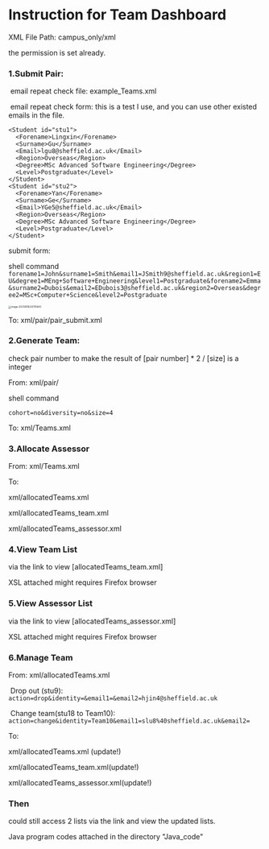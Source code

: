 # Instruction for Team Dashboard

XML File Path: campus_only/xml

the permission is set already.

### 1.Submit Pair:

​	email repeat check file: example_Teams.xml

​	email repeat check form: this is a test I use, and you can use other existed  emails in the file. 

    <Student id="stu1">
      <Forename>Lingxin</Forename>
      <Surname>Gu</Surname>
      <Email>lgu8@sheffield.ac.uk</Email>
      <Region>Overseas</Region>
      <Degree>MSc Advanced Software Engineering</Degree>
      <Level>Postgraduate</Level>
    </Student>
    <Student id="stu2">
      <Forename>Yan</Forename>
      <Surname>Ge</Surname>
      <Email>YGe5@sheffield.ac.uk</Email>
      <Region>Overseas</Region>
      <Degree>MSc Advanced Software Engineering</Degree>
      <Level>Postgraduate</Level>
    </Student>

submit form:

shell command `forename1=John&surname1=Smith&email1=JSmith9@sheffield.ac.uk&region1=EU&degree1=MEng+Software+Engineering&level1=Postgraduate&forename2=Emma&surname2=Dubois&email2=EDubois3@sheffield.ac.uk&region2=Overseas&degree2=MSc+Computer+Science&level2=Postgraduate`

<img src="C:\Users\Xinmeng\AppData\Roaming\Typora\typora-user-images\image-20210918230115843.png" alt="image-20210918230115843" style="zoom:33%;" />



To: xml/pair/pair_submit.xml



### 2.Generate Team:

check pair number to make the result of [pair number] * 2 / [size] is a integer

From: xml/pair/

shell command

`cohort=no&diversity=no&size=4`

To: xml/Teams.xml



### 3.Allocate Assessor

From: xml/Teams.xml

To:  

xml/allocatedTeams.xml

xml/allocatedTeams_team.xml

xml/allocatedTeams_assessor.xml

### 4.View Team List 

via the link to view [allocatedTeams_team.xml]

XSL attached might requires Firefox browser

### 5.View Assessor List

via the link to view [allocatedTeams_assessor.xml]

XSL attached might requires Firefox browser

### 6.Manage Team

From: xml/allocatedTeams.xml

​	Drop out (stu9): `action=drop&identity=&email1=&email2=hjin4@sheffield.ac.uk`    

​	Change team(stu18 to Team10): `action=change&identity=Team10&email1=slu8%40sheffield.ac.uk&email2=`

To: 

xml/allocatedTeams.xml (update!) 

xml/allocatedTeams_team.xml(update!)

xml/allocatedTeams_assessor.xml(update!)

### Then

could still access 2 lists via the link and view the updated lists.



Java program codes attached in the directory "Java_code"

